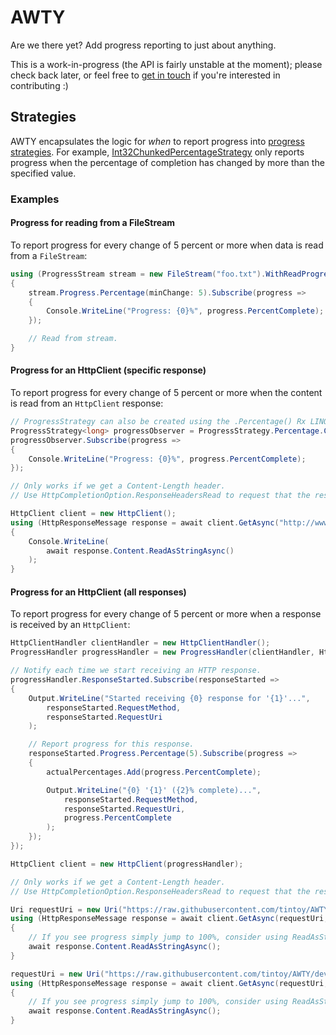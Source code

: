 # AWTY

Are we there yet? Add progress reporting to just about anything.

This is a work-in-progress (the API is fairly unstable at the moment); please check back later, or feel free to [get in touch](https://github.com/tintoy/AWTY/issues/new) if you're interested in contributing :)

## Strategies

AWTY encapsulates the logic for _when_ to report progress into [progress strategies](src/AWTY.Core/Core/Strategies/ProgressStrategy.cs).
For example, [Int32ChunkedPercentageStrategy](src/AWTY.Core/Core/Strategies/Int32ChunkedPercentageStrategy.cs) only reports progress when the percentage of completion has changed by more than the specified value.

### Examples

#### Progress for reading from a FileStream

To report progress for every change of 5 percent or more when data is read from a `FileStream`:

```csharp
using (ProgressStream stream = new FileStream("foo.txt").WithReadProgress())
{
    stream.Progress.Percentage(minChange: 5).Subscribe(progress =>
    {
        Console.WriteLine("Progress: {0}%", progress.PercentComplete);
    });

    // Read from stream.
}
```

#### Progress for an HttpClient (specific response)

To report progress for every change of 5 percent or more when the content is read from an `HttpClient` response:

```csharp
// ProgressStrategy can also be created using the .Percentage() Rx LINQ operator (see examples above and below).
ProgressStrategy<long> progressObserver = ProgressStrategy.Percentage.Chunked.Int64(5);
progressObserver.Subscribe(progress =>
{
    Console.WriteLine("Progress: {0}%", progress.PercentComplete);
});

// Only works if we get a Content-Length header.
// Use HttpCompletionOption.ResponseHeadersRead to request that the response be returned before the entire message has been received.

HttpClient client = new HttpClient();
using (HttpResponseMessage response = await client.GetAsync("http://www.microsoft.com/", HttpCompletionOption.ResponseHeadersRead).WithProgress(progressObserver))
{
    Console.WriteLine(
        await response.Content.ReadAsStringAsync()
    );
}
```

#### Progress for an HttpClient (all responses)

To report progress for every change of 5 percent or more when a response is received by an `HttpClient`:

```csharp
HttpClientHandler clientHandler = new HttpClientHandler();
ProgressHandler progressHandler = new ProgressHandler(clientHandler, HttpProgressTypes.Response);

// Notify each time we start receiving an HTTP response.
progressHandler.ResponseStarted.Subscribe(responseStarted =>
{
    Output.WriteLine("Started receiving {0} response for '{1}'...",
        responseStarted.RequestMethod,
        responseStarted.RequestUri
    );

    // Report progress for this response.
    responseStarted.Progress.Percentage(5).Subscribe(progress =>
    {
        actualPercentages.Add(progress.PercentComplete);

        Output.WriteLine("{0} '{1}' ({2}% complete)...",
            responseStarted.RequestMethod,
            responseStarted.RequestUri,
            progress.PercentComplete
        );
    });
});

HttpClient client = new HttpClient(progressHandler);

// Only works if we get a Content-Length header.
// Use HttpCompletionOption.ResponseHeadersRead to request that the response be returned before the entire message has been received.

Uri requestUri = new Uri("https://raw.githubusercontent.com/tintoy/AWTY/development/v1.0/src/AWTY.Http/Http/ProgressHandler.cs");
using (HttpResponseMessage response = await client.GetAsync(requestUri, HttpCompletionOption.ResponseHeadersRead))
{
    // If you see progress simply jump to 100%, consider using ReadAsStreamAsync instead, as this makes it more likely that content won't be buffered in a single pass.
    await response.Content.ReadAsStringAsync();
}

requestUri = new Uri("https://raw.githubusercontent.com/tintoy/AWTY/development/v1.0/test/AWTY.Http.IntegrationTests/ProgressHandlerTests.cs");
using (HttpResponseMessage response = await client.GetAsync(requestUri, HttpCompletionOption.ResponseHeadersRead))
{
    // If you see progress simply jump to 100%, consider using ReadAsStreamAsync instead, as this makes it more likely that content won't be buffered in a single pass.
    await response.Content.ReadAsStringAsync();
}
```